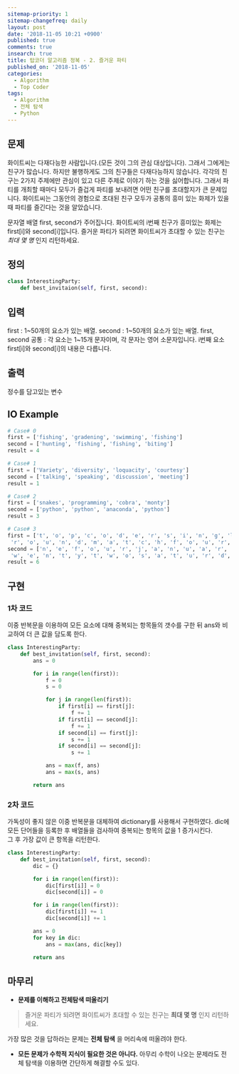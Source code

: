 ```yaml
---
sitemap-priority: 1
sitemap-changefreq: daily
layout: post
date: '2018-11-05 10:21 +0900'
published: true
comments: true
insearch: true
title: 탑코더 알고리즘 정복 - 2. 즐거운 파티
published_on: '2018-11-05'
categories:
  - Algorithm
  - Top Coder
tags:
  - Algorithm
  - 전체 탐색
  - Python
---
```


## 문제
화이트씨는 다재다능한 사람입니다.(모든 것이 그의 관심 대상입니다). 그래서 그에게는 친구가 많습니다.
하지만 불행하게도 그의 친구들은 다재다능하지 않습니다. 각각의 친구는 2가지 주제에만 관심이 있고
다른 주제로 이야기 하는 것을 싫어합니다. 그래서 파티를 개최할 때마다 모두가 즐겁게 파티를 보내려면
어떤 친구를 초대할지가 큰 문제입니다. 화이트씨는 그동안의 경험으로 초대된 친구 모두가 공통의 흥미 있는
화제가 있을 때 파티를 즐긴다는 것을 알았습니다.

문자열 배열 first, second가 주어집니다. 화이트씨의 i번째 친구가 흥미있는 화제는 first[i]와
second[i]입니다. 즐거운 파티가 되려면 화이트씨가 초대할 수 있는 친구는 *최대 몇 명* 인지 리턴하세요.

## 정의
```py
class InterestingParty:
	def best_invitaion(self, first, second):
```

## 입력
first : 1~50개의 요소가 있는 배열.
second : 1~50개의 요소가 있는 배열.
first, second 공통 : 각 요소는 1~15개 문자이며, 각 문자는 영어 소문자입니다.
i번째 요소 first[i]와 second[i]의 내용은 다릅니다.

## 출력
정수를 담고있는 변수

## IO Example
```py
# Case# 0
first = ['fishing', 'gradening', 'swimming', 'fishing']
second = ['hunting', 'fishing', 'fishing', 'biting']
result = 4

# Case# 1
first = ['Variety', 'diversity', 'loquacity', 'courtesy']
second = ['talking', 'speaking', 'discussion', 'meeting']
result = 1

# Case# 2
first = ['snakes', 'programming', 'cobra', 'monty']
second = ['python', 'python', 'anaconda', 'python']
result = 3

# Case# 3
first = ['t', 'o', 'p', 'c', 'o', 'd', 'e', 'r', 's', 'i', 'n', 'g', 'l', 'e',
 'r', 'o', 'u', 'n', 'd', 'm', 'a', 't', 'c', 'h', 'f', 'o', 'u', 'r', 'n', 'i']
second = ['n', 'e', 'f', 'o', 'u', 'r', 'j', 'a', 'n', 'u', 'a', 'r', 'y', 't',
 'w', 'e', 'n', 't', 'y', 't', 'w', 'o', 's', 'a', 't', 'u', 'r', 'd', 'a', 'y']
result = 6

```

## 구현

### 1차 코드
이중 반복문을 이용하여 모든 요소에 대해 중복되는 항목들의 갯수를 구한 뒤 ans와 비교하여 더 큰 값을
담도록 한다.

```py
class InterestingParty:
    def best_invitation(self, first, second):
        ans = 0

        for i in range(len(first)):
            f = 0
            s = 0

            for j in range(len(first)):
                if first[i] == first[j]:
                    f += 1
                if first[i] == second[j]:
                    f += 1
                if second[i] == first[j]:
                    s += 1
                if second[i] == second[j]:
                    s += 1

            ans = max(f, ans)
            ans = max(s, ans)

        return ans
```

### 2차 코드
가독성이 좋지 않은 이중 반복문을 대체하여 dictionary를 사용해서 구현하였다.
dic에 모든 단어들을 등록한 후 배열들을 검사하여 중복되는 항목의 값을 1 증가시킨다.  
그 후 가장 값이 큰 항목을 리턴한다.

```py
class InterestingParty:
    def best_invitation(self, first, second):
        dic = {}

        for i in range(len(first)):
            dic[first[i]] = 0
            dic[second[i]] = 0

        for i in range(len(first)):
            dic[first[i]] += 1
            dic[second[i]] += 1

        ans = 0
        for key in dic:
            ans = max(ans, dic[key])

        return ans
```

## 마무리
- **문제를 이해하고 전체탐색 떠올리기**
> 즐거운 파티가 되려면 화이트씨가 초대할 수 있는 친구는 **최대 몇 명** 인지 리턴하세요.

가장 많은 것을 답하라는 문제는 **전체 탐색** 을 머리속에 떠올려야 한다.

- **모든 문제가 수학적 지식이 필요한 것은 아니다.**
아무리 수학이 나오는 문제라도 전체 탐색을 이용하면 간단하게 해결할 수도 있다.  
